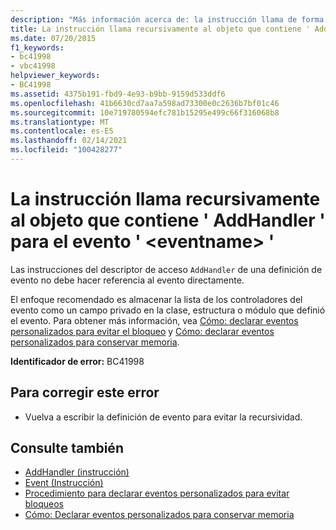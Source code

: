 ```yaml
---
description: "Más información acerca de: la instrucción llama de forma recursiva a la que contiene ' AddHandler ' para el evento ' <eventname> '"
title: La instrucción llama recursivamente al objeto que contiene ' AddHandler ' para el evento ' <eventname> '
ms.date: 07/20/2015
f1_keywords:
- bc41998
- vbc41998
helpviewer_keywords:
- BC41998
ms.assetid: 4375b191-fbd9-4e93-b9bb-9159d533ddf6
ms.openlocfilehash: 41b6630cd7aa7a598ad73300e0c2636b7bf01c46
ms.sourcegitcommit: 10e719780594efc781b15295e499c66f316068b8
ms.translationtype: MT
ms.contentlocale: es-ES
ms.lasthandoff: 02/14/2021
ms.locfileid: "100428277"
---
```

# <a name="statement-recursively-calls-the-containing-addhandler-for-event-eventname"></a>La instrucción llama recursivamente al objeto que contiene ' AddHandler ' para el evento ' \<eventname> '

Las instrucciones del descriptor de acceso `AddHandler` de una definición de evento no debe hacer referencia al evento directamente.  
  
 El enfoque recomendado es almacenar la lista de los controladores del evento como un campo privado en la clase, estructura o módulo que definió el evento. Para obtener más información, vea [Cómo: declarar eventos personalizados para evitar el bloqueo](../programming-guide/language-features/events/how-to-declare-custom-events-to-avoid-blocking.md) y [Cómo: declarar eventos personalizados para conservar memoria](../programming-guide/language-features/events/how-to-declare-custom-events-to-conserve-memory.md).  
  
 **Identificador de error:** BC41998  
  
## <a name="to-correct-this-error"></a>Para corregir este error  
  
- Vuelva a escribir la definición de evento para evitar la recursividad.  
  
## <a name="see-also"></a>Consulte también

- [AddHandler (instrucción)](../language-reference/statements/addhandler-statement.md)
- [Event (Instrucción)](../language-reference/statements/event-statement.md)
- [Procedimiento para declarar eventos personalizados para evitar bloqueos](../programming-guide/language-features/events/how-to-declare-custom-events-to-avoid-blocking.md)
- [Cómo: Declarar eventos personalizados para conservar memoria](../programming-guide/language-features/events/how-to-declare-custom-events-to-conserve-memory.md)
